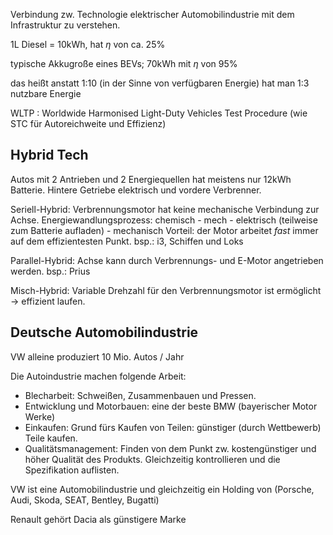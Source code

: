 Verbindung zw. Technologie elektrischer Automobilindustrie mit dem Infrastruktur zu verstehen.

1L Diesel = 10kWh, hat $\eta$ von ca. 25%

typische Akkugroße eines BEVs; 70kWh mit $\eta$ von 95%

das heißt anstatt 1:10 (in der Sinne von verfügbaren Energie) hat man 1:3 nutzbare Energie

WLTP : Worldwide Harmonised Light-Duty Vehicles Test Procedure (wie STC für Autoreichweite und Effizienz)

## Hybrid Tech
Autos mit 2 Antrieben und 2 Energiequellen
hat meistens nur 12kWh Batterie. Hintere Getriebe elektrisch und vordere Verbrenner.

Seriell-Hybrid: Verbrennungsmotor hat keine mechanische Verbindung zur Achse.
Energiewandlungsprozess: chemisch - mech - elektrisch (teilweise zum Batterie aufladen) - mechanisch
Vorteil: der Motor arbeitet *fast* immer auf dem effizientesten Punkt. bsp.: i3, Schiffen und Loks

Parallel-Hybrid: Achse kann durch Verbrennungs- und E-Motor angetrieben werden. bsp.: Prius

Misch-Hybrid: Variable Drehzahl für den Verbrennungsmotor ist ermöglicht -> effizient laufen.

## Deutsche Automobilindustrie
VW alleine produziert 10 Mio. Autos / Jahr

Die Autoindustrie machen folgende Arbeit:
- Blecharbeit: Schweißen, Zusammenbauen und Pressen. 
- Entwicklung und Motorbauen: eine der beste BMW (bayerischer Motor Werke)
- Einkaufen: Grund fürs Kaufen von Teilen: günstiger (durch Wettbewerb) Teile kaufen.
- Qualitätsmanagement: Finden von dem Punkt zw. kostengünstiger und höher Qualität des Produkts. Gleichzeitig kontrollieren und die Spezifikation auflisten.

VW ist eine Automobilindustrie und gleichzeitig ein Holding von (Porsche, Audi, Skoda, SEAT, Bentley, Bugatti)

Renault gehört Dacia als günstigere Marke
